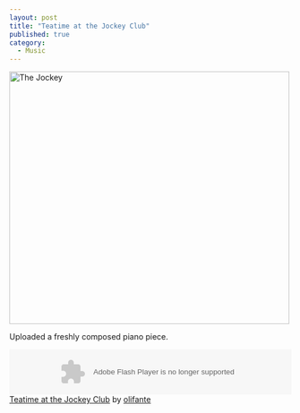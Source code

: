 ```yaml
---
layout: post
title: "Teatime at the Jockey Club"
published: true
category:
  - Music
---
```

</p>
<p>
<a href="http://www.flickr.com/photos/armadilo60/3930041707/" title="The Jockey by armadilo60, on Flickr"><img src="http://farm3.static.flickr.com/2623/3930041707_87c0b039af.jpg" width="500" height="451" alt="The Jockey"></a>
</p>
<p>
Uploaded a freshly composed piano piece.
</p>
<p>
<object height="81" width="100%"> <param name="movie" value="http://player.soundcloud.com/player.swf?url=http%3A%2F%2Fapi.soundcloud.com%2Ftracks%2F18510086"></param> <param name="allowscriptaccess" value="always"></param> <embed allowscriptaccess="always" height="81" src="http://player.soundcloud.com/player.swf?url=http%3A%2F%2Fapi.soundcloud.com%2Ftracks%2F18510086" type="application/x-shockwave-flash" width="100%"></embed> </object>  <span><a href="http://soundcloud.com/olifante/teatime-at-the-jockey-club">Teatime at the Jockey Club</a> by <a href="http://soundcloud.com/olifante">olifante</a></span> 
</p>

